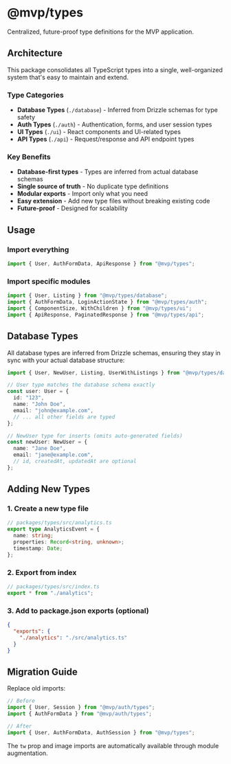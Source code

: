 # @mvp/types

Centralized, future-proof type definitions for the MVP application.

## Architecture

This package consolidates all TypeScript types into a single, well-organized system that's easy to maintain and extend.

### Type Categories

- **Database Types** (`./database`) - Inferred from Drizzle schemas for type safety
- **Auth Types** (`./auth`) - Authentication, forms, and user session types  
- **UI Types** (`./ui`) - React components and UI-related types
- **API Types** (`./api`) - Request/response and API endpoint types

### Key Benefits

- **Database-first types** - Types are inferred from actual database schemas
- **Single source of truth** - No duplicate type definitions
- **Modular exports** - Import only what you need
- **Easy extension** - Add new type files without breaking existing code
- **Future-proof** - Designed for scalability

## Usage

### Import everything
```typescript
import { User, AuthFormData, ApiResponse } from "@mvp/types";
```

### Import specific modules
```typescript
import { User, Listing } from "@mvp/types/database";
import { AuthFormData, LoginActionState } from "@mvp/types/auth";
import { ComponentSize, WithChildren } from "@mvp/types/ui";
import { ApiResponse, PaginatedResponse } from "@mvp/types/api";
```

## Database Types

All database types are inferred from Drizzle schemas, ensuring they stay in sync with your actual database structure:

```typescript
import { User, NewUser, Listing, UserWithListings } from "@mvp/types/database";

// User type matches the database schema exactly
const user: User = {
  id: "123",
  name: "John Doe", 
  email: "john@example.com",
  // ... all other fields are typed
};

// NewUser type for inserts (omits auto-generated fields)
const newUser: NewUser = {
  name: "Jane Doe",
  email: "jane@example.com",
  // id, createdAt, updatedAt are optional
};
```

## Adding New Types

### 1. Create a new type file
```typescript
// packages/types/src/analytics.ts
export type AnalyticsEvent = {
  name: string;
  properties: Record<string, unknown>;
  timestamp: Date;
};
```

### 2. Export from index
```typescript
// packages/types/src/index.ts
export * from "./analytics";
```

### 3. Add to package.json exports (optional)
```json
{
  "exports": {
    "./analytics": "./src/analytics.ts"
  }
}
```

## Migration Guide

Replace old imports:

```typescript
// Before
import { User, Session } from "@mvp/auth/types";
import { AuthFormData } from "@mvp/auth/types";

// After  
import { User, AuthFormData, AuthSession } from "@mvp/types";
```

The `tw` prop and image imports are automatically available through module augmentation. 
